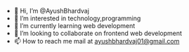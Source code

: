 - 👋 Hi, I’m @AyushBhardvaj
- 👀 I’m interested in technology,programming
- 🌱 I’m currently learning web development
- 💞️ I’m looking to collaborate on frontend web development
- 📫 How to reach me mail at ayushbhardvaj01@gmail.com

<!---
AyushBhardvaj/AyushBhardvaj is a ✨ special ✨ repository because its `README.md` (this file) appears on your GitHub profile.
You can click the Preview link to take a look at your changes.
--->
